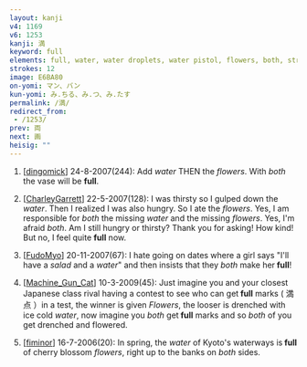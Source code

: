 ```yaml
---
layout: kanji
v4: 1169
v6: 1253
kanji: 満
keyword: full
elements: full, water, water droplets, water pistol, flowers, both, street, nail, spike, belt, shovel
strokes: 12
image: E6BA80
on-yomi: マン、バン
kun-yomi: み.ちる、み.つ、み.たす
permalink: /満/
redirect_from:
 - /1253/
prev: 両
next: 画
heisig: ""
---
```


1) [<a href="http://kanji.koohii.com/profile/dingomick">dingomick</a>] 24-8-2007(244): Add <em>water</em> THEN the <em>flowers</em>. With <em>both</em> the vase will be <strong>full</strong>.

2) [<a href="http://kanji.koohii.com/profile/CharleyGarrett">CharleyGarrett</a>] 22-5-2007(128): I was thirsty so I gulped down the <em>water</em>. Then I realized I was also hungry. So I ate the <em>flowers</em>. Yes, I am responsible for <em>both</em> the missing <em>water</em> and the missing <em>flowers</em>. Yes, I&#039;m afraid <em>both</em>. Am I still hungry or thirsty? Thank you for asking! How kind! But no, I feel quite <strong>full</strong> now.

3) [<a href="http://kanji.koohii.com/profile/FudoMyo">FudoMyo</a>] 20-11-2007(67): I hate going on dates where a girl says &quot;I&#039;ll have a <em>salad</em> and a <em>water</em>&quot; and then insists that they <em>both</em> make her<strong> full</strong>!

4) [<a href="http://kanji.koohii.com/profile/Machine_Gun_Cat">Machine_Gun_Cat</a>] 10-3-2009(45): Just imagine you and your closest Japanese class rival having a contest to see who can get<strong> full</strong> marks ( 満点 ）in a test, the winner is given <em>Flowers</em>, the looser is drenched with ice cold <em>water</em>, now imagine you <em>both</em> get<strong> full</strong> marks and so <em>both</em> of you get drenched and flowered.

5) [<a href="http://kanji.koohii.com/profile/fiminor">fiminor</a>] 16-7-2006(20): In spring, the <em>water</em> of Kyoto&#039;s waterways is<strong> full</strong> of cherry blossom <em>flowers</em>, right up to the banks on <em>both</em> sides.

